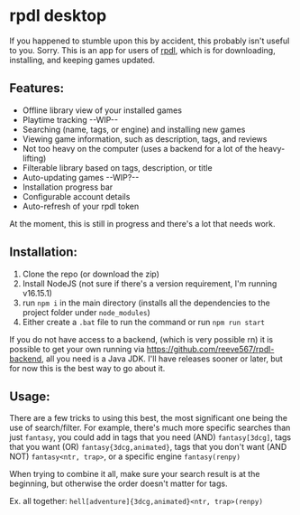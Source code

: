 # rpdl desktop

If you happened to stumble upon this by accident, this probably isn't useful to you. Sorry.
This is an app for users of [rpdl](https://rpdl.net), which is for downloading, installing, and keeping games updated.

## Features:
* Offline library view of your installed games
* Playtime tracking --WIP--
* Searching (name, tags, or engine) and installing new games
* Viewing game information, such as description, tags, and reviews
* Not too heavy on the computer (uses a backend for a lot of the heavy-lifting)
* Filterable library based on tags, description, or title
* Auto-updating games --WIP?--
* Installation progress bar
* Configurable account details
* Auto-refresh of your rpdl token

At the moment, this is still in progress and there's a lot that needs work.

## Installation:

1. Clone the repo (or download the zip)
2. Install NodeJS (not sure if there's a version requirement, I'm running v16.15.1)
3. run `npm i` in the main directory (installs all the dependencies to the project folder under `node_modules`)
4. Either create a `.bat` file to run the command or run `npm run start`

If you do not have access to a backend, (which is very possible rn) it is possible to get your own running via https://github.com/reeve567/rpdl-backend, all you need is a Java JDK.
I'll have releases sooner or later, but for now this is the best way to go about it.

## Usage:

There are a few tricks to using this best, the most significant one being the use of search/filter.
For example, there's much more specific searches than just `fantasy`, you could add in tags that you need (AND) `fantasy[3dcg]`, tags that you want (OR) `fantasy{3dcg,animated}`, tags that you don't want (AND NOT) `fantasy<ntr, trap>`, or a specific engine `fantasy(renpy)`

When trying to combine it all, make sure your search result is at the beginning, but otherwise the order doesn't matter for tags.

Ex. all together:
`hell[adventure]{3dcg,animated}<ntr, trap>(renpy)`